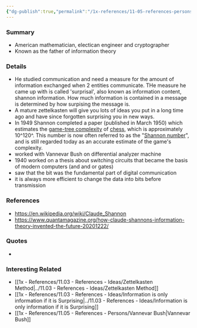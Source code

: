 ```yaml
---
{"dg-publish":true,"permalink":"/1x-references/11-05-references-persons/claude-shannon/","dgHomeLink":true,"dgPassFrontmatter":true,"dgShowBacklinks":true,"dgShowLocalGraph":false,"dgShowInlineTitle":true}
---
```



### Summary
- American  mathematician, electican engineer and cryptographer
- Known as the father of information theory

### Details
- He studied communication and need a measure for the amount of information exchanged when 2 entities communicate. THe measure he came up with is called 'surprisal', also known as information content, shannon information. How much information is contained in a message is determined by how surpising the message is.
- A mature zettelkasten will give you lots of ideas you put in a long time ago and have since forgotten surprising you in new ways.
- In 1949 Shannon completed a paper (published in March 1950) which estimates the [game-tree complexity](https://en.wikipedia.org/wiki/Game_complexity "Game complexity") of [chess](https://en.wikipedia.org/wiki/Chess "Chess"), which is approximately 10^120^. This number is now often referred to as the "[Shannon number](https://en.wikipedia.org/wiki/Shannon_number "Shannon number")", and is still regarded today as an accurate estimate of the game's complexity.
- worked with Vannevar Bush on differential analyzer machine
- 1940 worked on a thesis about switching circuits that became the basis of modern computers (and and or gates)
- saw that the bit was the fundamental part of digital communication
- it is always more efficient to change the data into bits before transmission

### References
- https://en.wikipedia.org/wiki/Claude_Shannon
- https://www.quantamagazine.org/how-claude-shannons-information-theory-invented-the-future-20201222/

### Quotes
-

### Interesting Related
- [[1x - References/11.03 - References - Ideas/Zettelkasten Method|../11.03 - References - Ideas/Zettelkasten Method]]
- [[1x - References/11.03 - References - Ideas/Information is only information if it is Surprising|../11.03 - References - Ideas/Information is only information if it is Surprising]]
- [[1x - References/11.05 - References - Persons/Vannevar Bush|Vannevar Bush]]